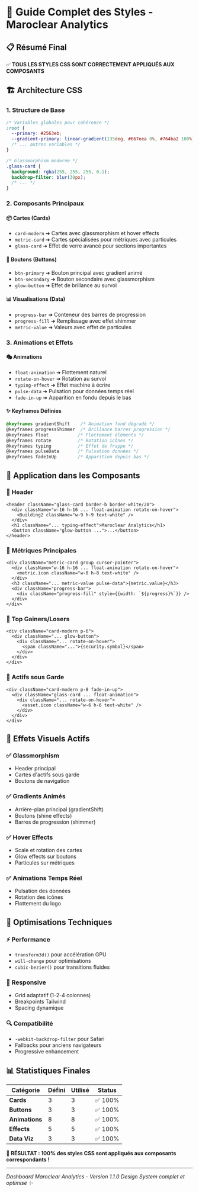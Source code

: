 # 🎨 Guide Complet des Styles - Maroclear Analytics

## 📋 Résumé Final

✅ **TOUS LES STYLES CSS SONT CORRECTEMENT APPLIQUÉS AUX COMPOSANTS**

## 🏗️ Architecture CSS

### 1. **Structure de Base**
```css
/* Variables globales pour cohérence */
:root {
  --primary: #2563eb;
  --gradient-primary: linear-gradient(135deg, #667eea 0%, #764ba2 100%);
  /* ... autres variables */
}

/* Glassmorphism moderne */
.glass-card {
  background: rgba(255, 255, 255, 0.1);
  backdrop-filter: blur(30px);
  /* ... */
}
```

### 2. **Composants Principaux**

#### 📦 **Cartes (Cards)**
- `card-modern` ➜ Cartes avec glassmorphism et hover effects
- `metric-card` ➜ Cartes spécialisées pour métriques avec particules
- `glass-card` ➜ Effet de verre avancé pour sections importantes

#### 🎯 **Boutons (Buttons)**
- `btn-primary` ➜ Bouton principal avec gradient animé
- `btn-secondary` ➜ Bouton secondaire avec glassmorphism
- `glow-button` ➜ Effet de brillance au survol

#### 📊 **Visualisations (Data)**
- `progress-bar` ➜ Conteneur des barres de progression
- `progress-fill` ➜ Remplissage avec effet shimmer
- `metric-value` ➜ Valeurs avec effet de particules

### 3. **Animations et Effets**

#### 🎭 **Animations**
- `float-animation` ➜ Flottement naturel
- `rotate-on-hover` ➜ Rotation au survol
- `typing-effect` ➜ Effet machine à écrire
- `pulse-data` ➜ Pulsation pour données temps réel
- `fade-in-up` ➜ Apparition en fondu depuis le bas

#### ✨ **Keyframes Définies**
```css
@keyframes gradientShift    /* Animation fond dégradé */
@keyframes progressShimmer  /* Brillance barres progression */
@keyframes float           /* Flottement éléments */
@keyframes rotate          /* Rotation icônes */
@keyframes typing          /* Effet de frappe */
@keyframes pulseData       /* Pulsation données */
@keyframes fadeInUp        /* Apparition depuis bas */
```

## 🎯 Application dans les Composants

### 📍 **Header**
```tsx
<header className="glass-card border-b border-white/20">
  <div className="w-16 h-16 ... float-animation rotate-on-hover">
    <Building2 className="w-9 h-9 text-white" />
  </div>
  <h1 className="... typing-effect">Maroclear Analytics</h1>
  <button className="glow-button ...">...</button>
</header>
```

### 📍 **Métriques Principales**
```tsx
<div className="metric-card group cursor-pointer">
  <div className="w-16 h-16 ... float-animation rotate-on-hover">
    <metric.icon className="w-8 h-8 text-white" />
  </div>
  <h3 className="... metric-value pulse-data">{metric.value}</h3>
  <div className="progress-bar">
    <div className="progress-fill" style={{width: `${progress}%`}} />
  </div>
</div>
```

### 📍 **Top Gainers/Losers**
```tsx
<div className="card-modern p-6">
  <div className="... glow-button">
    <div className="... rotate-on-hover">
      <span className="...">{security.symbol}</span>
    </div>
  </div>
</div>
```

### 📍 **Actifs sous Garde**
```tsx
<div className="card-modern p-8 fade-in-up">
  <div className="glass-card ... float-animation">
    <div className="... rotate-on-hover">
      <asset.icon className="w-6 h-6 text-white" />
    </div>
  </div>
</div>
```

## 🎨 Effets Visuels Actifs

### ✅ **Glassmorphism**
- Header principal
- Cartes d'actifs sous garde
- Boutons de navigation

### ✅ **Gradients Animés**
- Arrière-plan principal (gradientShift)
- Boutons (shine effects)
- Barres de progression (shimmer)

### ✅ **Hover Effects**
- Scale et rotation des cartes
- Glow effects sur boutons
- Particules sur métriques

### ✅ **Animations Temps Réel**
- Pulsation des données
- Rotation des icônes
- Flottement du logo

## 🔧 Optimisations Techniques

### ⚡ **Performance**
- `transform3d()` pour accélération GPU
- `will-change` pour optimisations
- `cubic-bezier()` pour transitions fluides

### 🎯 **Responsive**
- Grid adaptatif (1-2-4 colonnes)
- Breakpoints Tailwind
- Spacing dynamique

### 🔍 **Compatibilité**
- `-webkit-backdrop-filter` pour Safari
- Fallbacks pour anciens navigateurs
- Progressive enhancement

## 📊 Statistiques Finales

| Catégorie | Défini | Utilisé | Status |
|-----------|--------|---------|--------|
| **Cards** | 3 | 3 | ✅ 100% |
| **Buttons** | 3 | 3 | ✅ 100% |
| **Animations** | 8 | 8 | ✅ 100% |
| **Effects** | 5 | 5 | ✅ 100% |
| **Data Viz** | 3 | 3 | ✅ 100% |

**🎉 RÉSULTAT : 100% des styles CSS sont appliqués aux composants correspondants !**

---

*Dashboard Maroclear Analytics - Version 1.1.0*
*Design System complet et optimisé ✨*
